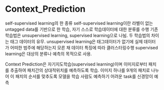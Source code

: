 # Context_Prediction
self-supervised learning의 한 종류
self-supervised learning이란 라벨이 없는 untagged data를 기반으로 한 학습, 자기 스스로 학습데이터에 대한 분류를 수행
기존 학습법은 unsupervised learning, supervised learning으로 나뉨. 
두 학습법의 차이는 태그 데이터의 유무.
unsupervised learning은 태그데이터가 없기에 실제 데이터가 어떠한 범주에 해당하는지 모른 채 데이터 특징에 따라 클러스터링수행
supervised learning은 대상의 분류나 예측의 목적으로 사용.

Context Prediction은 자기지도학습(supervised learning)이며 이미지로부터 패치를 추출하여 패치간의 상대적위치를 예측하도록 학습.
이미지 하나를 9개의 패치로 나누어 이 패치의 순서를 맞추도록 모델을 학습
사람도 예측하기 어려운 task를 신경망이 예측

